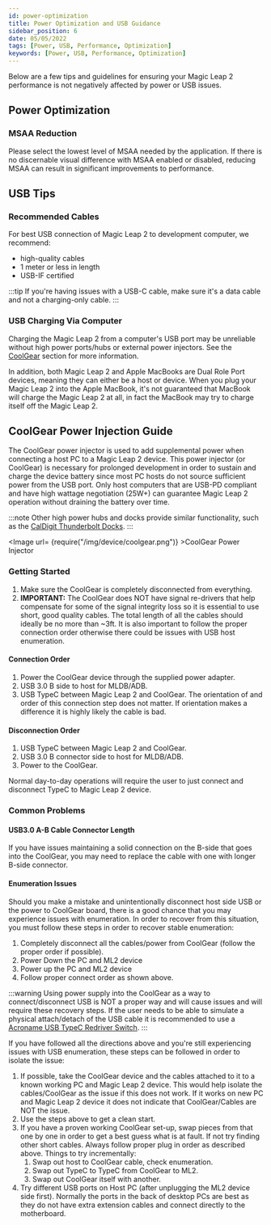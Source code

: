 ```yaml
---
id: power-optimization
title: Power Optimization and USB Guidance
sidebar_position: 6
date: 05/05/2022
tags: [Power, USB, Performance, Optimization]
keywords: [Power, USB, Performance, Optimization]
---
```




Below are a few tips and guidelines for ensuring your Magic Leap 2 performance is not negatively affected by power or USB issues.

## Power Optimization

### MSAA Reduction

Please select the lowest level of MSAA needed by the application. If there is no discernable visual difference with MSAA enabled or disabled, reducing MSAA can result in significant improvements to performance.

## USB Tips

### Recommended Cables

For best USB connection of Magic Leap 2 to development computer, we recommend:

- high-quality cables
- 1 meter or less in length
- USB-IF certified

:::tip
If you're having issues with a USB-C cable, make sure it's a data cable and not a charging-only cable.
:::

### USB Charging Via Computer

Charging the Magic Leap 2 from a computer's USB port may be unreliable without high power ports/hubs or external power injectors. See the [CoolGear](#coolgear-power-injection) section for more information.

In addition, both Magic Leap 2 and Apple MacBooks are Dual Role Port devices, meaning they can either be a host or device. When you plug your Magic Leap 2 into the Apple MacBook, it's not guaranteed that MacBook will charge the Magic Leap 2 at all, in fact the MacBook may try to charge itself off the Magic Leap 2.

## CoolGear Power Injection Guide

The CoolGear power injector is used to add supplemental power when connecting a host PC to a Magic Leap 2 device. This power injector (or CoolGear) is necessary for prolonged development in order to sustain and charge the device battery since most PC hosts do not source sufficient power from the USB port. Only host computers that are USB-PD compliant and have high wattage negotiation (25W+) can guarantee Magic Leap 2 operation without draining the battery over time.

:::note
Other high power hubs and docks provide similar functionality, such as the [CalDigit Thunderbolt Docks](https://www.caldigit.com/docks/).
:::

<Image url= {require("/img/device/coolgear.png")} >CoolGear Power Injector</Image>

### Getting Started

1. Make sure the CoolGear is completely disconnected from everything.
2. **IMPORTANT:** The CoolGear does NOT have signal re-drivers that help compensate for some of the signal integrity loss so it is essential to use short, good quality cables. The total length of all the cables should ideally be no more than ~3ft. It is also important to follow the proper connection order otherwise there could be issues with USB host enumeration.

#### Connection Order

1. Power the CoolGear device through the supplied power adapter.
2. USB 3.0 B side to host for MLDB/ADB.
3. USB TypeC between Magic Leap 2 and CoolGear. The orientation of and order of this connection step does not matter. If orientation makes a difference it is highly likely the cable is bad.

#### Disconnection Order

1. USB TypeC between Magic Leap 2 and CoolGear.
2. USB 3.0 B connector side to host for MLDB/ADB.
3. Power to the CoolGear.

Normal day-to-day operations will require the user to just connect and disconnect TypeC to Magic Leap 2 device.

### Common Problems

#### USB3.0 A-B Cable Connector Length

If you have issues maintaining a solid connection on the B-side that goes into the CoolGear, you may need to replace the cable with one with longer B-side connector.

#### Enumeration Issues

Should you make a mistake and unintentionally disconnect host side USB or the power to CoolGear board, there is a good chance that you may experience issues with enumeration. In order to recover from this situation, you must follow these steps in order to recover stable enumeration:

1. Completely disconnect all the cables/power from CoolGear (follow the proper order if possible).
2. Power Down the PC and ML2 device
3. Power up the PC and ML2 device
4. Follow proper connect order as shown above.

:::warning
Using power supply into the CoolGear as a way to connect/disconnect USB is NOT a proper way and will cause issues and will require these recovery steps. If the user needs to be able to simulate a physical attach/detach of the USB cable it is recommended to use a [Acroname USB TypeC Redriver Switch](https://acroname.com/store/s85-rdvr-usbcsw?sku=S85-RDVR-USBCSW).
:::

If you have followed all the directions above and you're still experiencing issues with USB enumeration, these steps can be followed in order to isolate the issue:

1. If possible, take the CoolGear device and the cables attached to it to a known working PC and Magic Leap 2 device. This would help isolate the cables/CoolGear as the issue if this does not work. If it works on new PC and Magic Leap 2 device it does not indicate that CoolGear/Cables are NOT the issue.
2. Use the steps above to get a clean start.
3. If you have a proven working CoolGear set-up, swap pieces from that one by one in order to get a best guess what is at fault. If not try finding other short cables. Always follow proper plug in order as described above. Things to try incrementally:
   1. Swap out host to CoolGear cable, check enumeration.
   2. Swap out TypeC to TypeC from CoolGear to ML2.
   3. Swap out CoolGear itself with another.
4. Try different USB ports on Host PC (after unplugging the ML2 device side first). Normally the ports in the back of desktop PCs are best as they do not have extra extension cables and connect directly to the motherboard.

